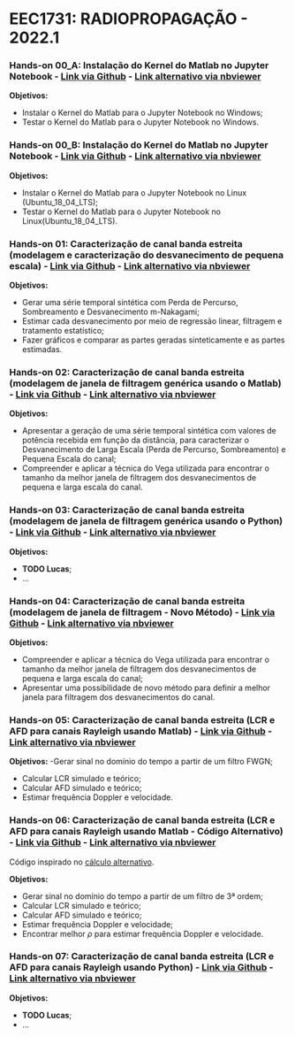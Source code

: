 # EEC1731: RADIOPROPAGAÇÃO - 2022.1

### Hands-on 00_A: Instalação do Kernel do Matlab no Jupyter Notebook - [Link via Github](https://github.com/vicentesousa/EEC1731/blob/main/codes_2022/kernel_matlab/Kernel_matlab_jn.ipynb)  - [Link alternativo via nbviewer](https://nbviewer.jupyter.org/github/vicentesousa/EEC1731/blob/main/codes_2022/kernel_matlab/Kernel_matlab_jn.ipynb)

**Objetivos:**
- Instalar o Kernel do Matlab para o Jupyter Notebook no Windows;
- Testar o Kernel do Matlab para o Jupyter Notebook no Windows.

### Hands-on 00_B: Instalação do Kernel do Matlab no Jupyter Notebook - [Link via Github](https://github.com/vicentesousa/EEC1731/blob/main/codes_2022/kernel-MATLAB_UBUNTU/Integration_matlab_Ubuntu_1804.ipynb) - [Link alternativo via nbviewer](https://nbviewer.jupyter.org/github/vicentesousa/EEC1731/blob/main/codes_2022/kernel-MATLAB_UBUNTU/Integration_matlab_Ubuntu_1804.ipynb)


**Objetivos:**
- Instalar o Kernel do Matlab para o Jupyter Notebook no Linux (Ubuntu_18_04_LTS);
- Testar o Kernel do Matlab para o Jupyter Notebook no Linux(Ubuntu_18_04_LTS).

### Hands-on 01: Caracterização de canal banda estreita (modelagem e caracterização do desvanecimento de pequena escala) - [Link via Github](https://github.com/vicentesousa/EEC1731/blob/main/h01_parte_03.ipynb)  - [Link alternativo via nbviewer](https://nbviewer.jupyter.org/github/vicentesousa/EEC1731/blob/main/h01_parte_03.ipynb)

**Objetivos:**
- Gerar uma série temporal sintética com Perda de Percurso, Sombreamento e Desvanecimento m-Nakagami;
- Estimar cada desvanecimento por meio de regressão linear, filtragem e tratamento estatístico;
- Fazer gráficos e comparar as partes geradas sinteticamente e as partes estimadas.

### Hands-on 02: Caracterização de canal banda estreita (modelagem de janela de filtragem genérica usando o Matlab) - [Link via Github](https://github.com/vicentesousa/EEC1731/blob/main/codes_2022/vega_matlab/find_window_vega.ipynb)  - [Link alternativo via nbviewer](https://nbviewer.jupyter.org/github/vicentesousa/EEC1731/blob/main/codes_2022/vega_matlab/find_window_vega.ipynb)

**Objetivos:**
- Apresentar a geração de uma série temporal sintética com valores de potência recebida em função da distância, para caracterizar o Desvanecimento de Larga Escala (Perda de Percurso, Sombreamento) e Pequena Escala do canal;
- Compreender e aplicar a técnica do Vega utilizada para encontrar o tamanho da melhor janela de filtragem dos desvanecimentos de pequena e larga escala do canal.

### Hands-on 03: Caracterização de canal banda estreita (modelagem de janela de filtragem genérica usando o Python) - [Link via Github](https://github.com/vicentesousa/EEC1731/blob/main/h01_parte_03.ipynb)  - [Link alternativo via nbviewer](https://nbviewer.jupyter.org/github/vicentesousa/EEC1731/blob/main/h01_parte_03.ipynb)

**Objetivos:**
- **TODO Lucas**;
- ...


### Hands-on 04: Caracterização de canal banda estreita (modelagem de janela de filtragem - Novo Método) - [Link via Github](https://github.com/vicentesousa/EEC1731/blob/main/codes_2022/novo_metodo/find_window_vega_novo.ipynb)  - [Link alternativo via nbviewer](https://nbviewer.jupyter.org/github/vicentesousa/EEC1731/blob/main/codes_2022/novo_metodo/find_window_vega_novo.ipynb)

**Objetivos:**
- Compreender e aplicar a técnica do Vega utilizada para encontrar o tamanho da melhor janela de filtragem dos desvanecimentos de pequena e larga escala do canal;
- Apresentar uma possibilidade de novo método para definir a melhor janela para filtragem dos desvanecimentos do canal.

### Hands-on 05: Caracterização de canal banda estreita (LCR e AFD para canais Rayleigh usando Matlab) - [Link via Github](https://github.com/vicentesousa/EEC1731/blob/main/codes_2022/LCR_AFD_matlab/Hands_on_01_AFD_e_LCR.ipynb)  - [Link alternativo via nbviewer](https://nbviewer.org/github/vicentesousa/EEC1731/blob/main/codes_2022/LCR_AFD_matlab/Hands_on_01_AFD_e_LCR.ipynb)

**Objetivos:**
-Gerar sinal no domínio do tempo a partir de um filtro FWGN;
- Calcular LCR simulado e teórico;
- Calcular AFD simulado e teórico;
- Estimar frequência Doppler e velocidade.


### Hands-on 06: Caracterização de canal banda estreita (LCR e AFD para canais Rayleigh usando Matlab - Código Alternativo) - [Link via Github](https://github.com/vicentesousa/EEC1731/blob/main/codes_2022/LCR_AFD_alternativo/mainLCRandAFD.ipynb)  - [Link alternativo via nbviewer](https://nbviewer.org/github/vicentesousa/EEC1731/blob/main/codes_2022/LCR_AFD_alternativo/mainLCRandAFD.ipynb)

Código inspirado no [cálculo alternativo](https://www.mathworks.com/matlabcentral/fileexchange/54750-level-crossing-rate-lcr-and-average-fade-duration-afd).

**Objetivos:**
- Gerar sinal no domínio do tempo a partir de um filtro de 3ª ordem;
- Calcular LCR simulado e teórico;
- Calcular AFD simulado e teórico;
- Estimar frequência Doppler e velocidade;
- Encontrar melhor $\rho$ para estimar frequência Doppler e velocidade.


### Hands-on 07: Caracterização de canal banda estreita (LCR e AFD para canais Rayleigh usando Python) - [Link via Github](https://github.com/vicentesousa/EEC1731/blob/main/h01_parte_03.ipynb)  - [Link alternativo via nbviewer](https://nbviewer.jupyter.org/github/vicentesousa/EEC1731/blob/main/h01_parte_03.ipynb)

**Objetivos:**
- **TODO Lucas**;
- ...
